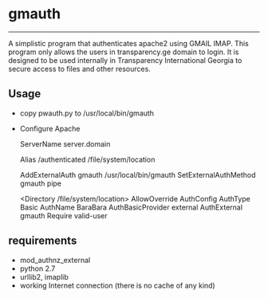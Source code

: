 # gmauth 
***

A simplistic program that authenticates apache2 using GMAIL IMAP.
This program only allows the users in transparency.ge domain to login.
It is designed to be used internally in Transparency International Georgia to secure access to files and other resources.


## Usage

* copy pwauth.py to /usr/local/bin/gmauth
* Configure Apache 

	ServerName server.domain

	Alias /authenticated	/file/system/location

	AddExternalAuth gmauth /usr/local/bin/gmauth
	SetExternalAuthMethod gmauth pipe

	<Directory /file/system/location>
	  AllowOverride AuthConfig
	  AuthType Basic
	  AuthName BaraBara
	  AuthBasicProvider external
	  AuthExternal gmauth
	  Require valid-user
	</Directory>

## requirements

* mod_authnz_external
* python 2.7
* urllib2, imaplib
* working Internet connection (there is no cache of any kind)
